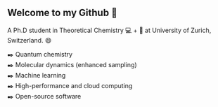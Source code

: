 ## Welcome to my Github 👋

A Ph.D student in Theoretical Chemistry 💻 + 🧪 at University of Zurich, Switzerland. 😄 

✒️ Quantum chemistry <br>
✒️ Molecular dynamics (enhanced sampling) <br>
✒️ Machine learning <br>
✒️ High-performance and cloud computing <br>
✒️ Open-source software
